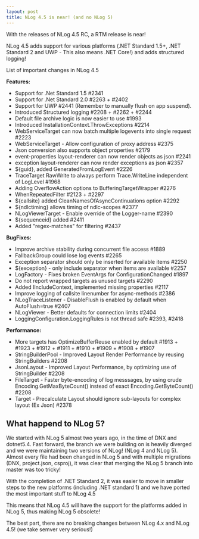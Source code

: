 ```yaml
---
layout: post
title: NLog 4.5 is near! (and no NLog 5)
---
```


With the releases of NLog 4.5 RC, a RTM release is near!

NLog 4.5 adds support for various platforms (.NET Standard 1.5+, .NET Standard 2 and UWP - This also means .NET Core!) and adds 
structured logging!


List of important changes in NLog 4.5

**Features:**

- Support for .Net Standard 1.5 #2341
- Support for .Net Standard 2.0 #2263 + #2402
- Support for UWP #2441 (Remember to manually flush on app suspend).
- Introduced Structured logging #2208 + #2262 + #2244
- Default file archive logic is now easier to use #1993
- Introduced InstallationContext.ThrowExceptions #2214
- WebServiceTarget can now batch multiple logevents into single request #2223
- WebServiceTarget - Allow configuration of proxy address #2375
- Json conversion also supports object properties #2179
- event-properties layout-renderer can now render objects as json #2241
- exception layout-renderer can now render exceptions as json #2357
- ${guid}, added GeneratedFromLogEvent #2226
- TraceTarget RawWrite to always perform Trace.WriteLine independent of LogLevel #1968
- Adding OverflowAction options to BufferingTargetWrapper #2276
- WhenRepeatedFilter  #2123 + #2297
- ${callsite} added CleanNamesOfAsyncContinuations option #2292
- ${ndlctiming} allows timing of ndlc-scopes #2377
- NLogViewerTarget - Enable override of the Logger-name #2390
- ${sequenceid} added #2411  
- Added "regex-matches" for filtering #2437 


**BugFixes:**
- Improve archive stability during concurrent file access #1889
- FallbackGroup could lose log events #2265
- Exception separator should only be inserted for available items #2250
- ${exception} - only include separator when items are available #2257
- LogFactory - Fixes broken EventArgs for ConfigurationChanged #1897
- Do not report wrapped targets as unused targets #2290
- Added IIncludeContext, implemented missing properties #2117
- Improve logging of callsite linenumber for async-methods #2386
- NLogTraceListener - DisableFlush is enabled by default when AutoFlush=true #2407
- NLogViewer - Better defaults for connection limits #2404
- LoggingConfiguration.LoggingRules is not thread safe #2393, #2418

**Performance:**
- More targets has OptimizeBufferReuse enabled by default #1913 + #1923 + #1912 + #1911 + #1910 + #1909 + #1908 + #1907
- StringBuilderPool - Improved Layout Render Performance by reusing StringBuilders #2208
- JsonLayout - Improved Layout Performance, by optimizing use of StringBuilder #2208
- FileTarget - Faster byte-encoding of log messsages, by using crude Encoding.GetMaxByteCount() instead of exact Encoding.GetByteCount() #2208
- Target - Precalculate Layout should ignore sub-layouts for complex layout (Ex Json) #2378


## What happend to NLog 5?

We started with NLog 5 almost two years ago, in the time of DNX and dotnet5.4. 
Fast forward, the branch we were building on is heavily diverged and we were maintaining two versions of NLog! (NLog 4 and NLog 5).
Almost every file had been changed in NLog 5 and with multiple migrations (DNX, project.json, csproj), 
it was clear that merging the NLog 5 branch into master was too tricky! 

With the completion of .NET Standard 2, it was easier to move in smaller steps to the new platforms (including .NET standard 1) and we have ported 
the most important stuff to NLog 4.5

This means that NLog 4.5 will have the support for the platforms added in NLog 5, thus making NLog 5 obsolete!

The best part, there are no breaking changes between NLog 4.x and NLog 4.5! (we take semver very serious!)
